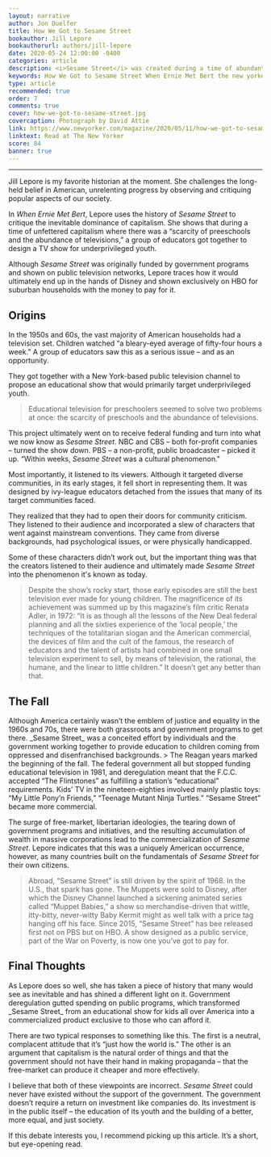 ```yaml
---
layout: narrative
author: Jon Duelfer
title: How We Got to Sesame Street
bookauthor: Jill Lepore
bookauthorurl: authors/jill-lepore
date: 2020-05-24 12:00:00 -0400
categories: article
description: <i>Sesame Street</i> was created during a time of abundant government spending in social and educational projects. Not too long after, the Reagan years brought deregulation and enormous cuts in public spending. How did it hold up?
keywords: How We Got to Sesame Street When Ernie Met Bert the new yorker review Jill Lepore
type: article
recommended: true
order: 7
comments: true
cover: how-we-got-to-sesame-street.jpg
covercaption: Photograph by David Attie
link: https://www.newyorker.com/magazine/2020/05/11/how-we-got-to-sesame-street
linktext: Read at The New Yorker
score: 84
banner: true
---
```

<hr/>

Jill Lepore is my favorite historian at the moment. She challenges the long-held belief in American, unrelenting progress by observing and critiquing popular aspects of our society.

In _When Ernie Met Bert_, Lepore uses the history of _Sesame Street_ to critique the inevitable dominance of capitalism. She shows that during a time of unfettered capitalism where there was a “scarcity of preeschools and the abundance of televisions,” a group of educators got together to design a TV show for underprivileged youth.

Although _Sesame Street_ was originally funded by government programs and shown on public television networks, Lepore traces how it would ultimately end up in the hands of Disney and shown exclusively on HBO for suburban households with the money to pay for it.

<h2><strong>Origins</strong></h2>
In the 1950s and 60s, the vast majority of American households had a television set. Children watched “a bleary-eyed average of fifty-four hours a week.” A group of educators saw this as a serious issue – and as an opportunity.

They got together with a New York-based public television channel to propose an educational show that would primarily target underprivileged youth.
> Educational television for preschoolers seemed to solve two problems at once: the scarcity of preschools and the abundance of televisions.

This project ultimately went on to receive federal funding and turn into what we now know as _Sesame Street_. NBC and CBS – both for-profit companies – turned the show down. PBS – a non-profit, public broadcaster – picked it up. “Within weeks, _Sesame Street_ was a cultural phenomenon."

Most importantly, it listened to its viewers. Although it targeted diverse communities, in its early stages, it fell short in representing them. It was designed by ivy-league educators detached from the issues that many of its target communities faced.

They realized that they had to open their doors for community criticism. They listened to their audience and incorporated a slew of characters that went against mainstream conventions. They came from diverse backgrounds, had psychological issues, or were physically handicapped.

Some of these characters didn’t work out, but the important thing was that the creators listened to their audience and ultimately made _Sesame Street_ into the phenomenon it's known as today.
> Despite the show’s rocky start, those early episodes are still the best television ever made for young children. The magnificence of its achievement was summed up by this magazine’s film critic Renata Adler, in 1972: “It is as though all the lessons of the New Deal federal planning and all the sixties experience of the ‘local people,’ the techniques of the totalitarian slogan and the American commercial, the devices of film and the cult of the famous, the research of educators and the talent of artists had combined in one small television experiment to sell, by means of television, the rational, the humane, and the linear to little children.” It doesn’t get any better than that.

<h2><strong>The Fall</strong></h2>
Although America certainly wasn’t the emblem of justice and equality in the 1960s and 70s, there were both grassroots and government programs to get there. _Sesame Street_ was a conceited effort by individuals and the government working together to provide education to children coming from oppressed and disenfranchised backgrounds.
> The Reagan years marked the beginning of the fall. The federal government all but stopped funding educational television in 1981, and deregulation meant that the F.C.C. accepted “The Flintstones” as fulfilling a station’s “educational” requirements. Kids’ TV in the nineteen-eighties involved mainly plastic toys: “My Little Pony’n Friends,” “Teenage Mutant Ninja Turtles.” “Sesame Street” became more commercial.

The surge of free-market, libertarian ideologies, the tearing down of government programs and initiatives, and the resulting accumulation of wealth in massive corporations lead to the commercialization of _Sesame Street_. Lepore indicates that this was a uniquely American occurrence, however, as many countries built on the fundamentals of _Sesame Street_ for their own citizens.
> Abroad, “Sesame Street” is still driven by the spirit of 1968. In the U.S., that spark has gone. The Muppets were sold to Disney, after which the Disney Channel launched a sickening animated series called “Muppet Babies,” a show so merchandise-driven that wittle, itty-bitty, never-witty Baby Kermit might as well talk with a price tag hanging off his face. Since 2015, “Sesame Street” has bee released first not on PBS but on HBO. A show designed as a public service, part of the War on Poverty, is now one you’ve got to pay for. 

<h2><strong>Final Thoughts</strong></h2>
As Lepore does so well, she has taken a piece of history that many would see as inevitable and has shined a different light on it. Government deregulation gutted spending on public programs, which transformed _Sesame Street_ from an educational show for kids all over America into a commercialized product exclusive to those who can afford it.

There are two typical responses to something like this. The first is a neutral, complacent attitude that it’s “just how the world is.” The other is an argument that capitalism is the natural order of things and that the government should not have their hand in making propaganda – that the free-market can produce it cheaper and more effectively.

I believe that both of these viewpoints are incorrect. _Sesame Street_ could never have existed without the support of the government. The government doesn’t require a return on investment like companies do. Its investment is in the public itself – the education of its youth  and the building of a better, more equal, and just society.

If this debate interests you, I recommend picking up this article. It’s a short, but eye-opening read.
